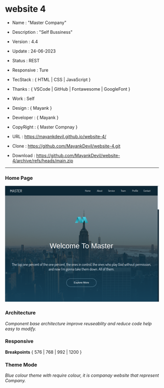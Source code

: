 # website 4

- Name : "Master Company"

- Description : "Self Bussiness"

- Version : 4.4

- Update : 24-06-2023

- Status : REST

- Responsive : Ture

- TecStack : { HTML | CSS | JavaScript }

- Thanks : { VSCode | GitHub | Fontawesome | GoogleFont }

- Work : Self

- Design : { Mayank }

- Developer : { Mayank }

- CopyRight : { Master Compnay }

- URL : https://mayankdevil.github.io/website-4/

- Clone : https://github.com/MayankDevil/website-4.git

- Download : https://github.com/MayankDevil/website-4/archive/refs/heads/main.zip

---

### Home Page

![Alt text](./data/MasterCompany.png "HomePage")


### Architecture

_Component base architecture improve reuseablity and reduce code help easy to modify._

### Responsive

**Breakpoints** { 576 | 768 | 992 | 1200 }

### Theme Mode

_Blue colour theme with require colour, it is companay website that represent Company._




